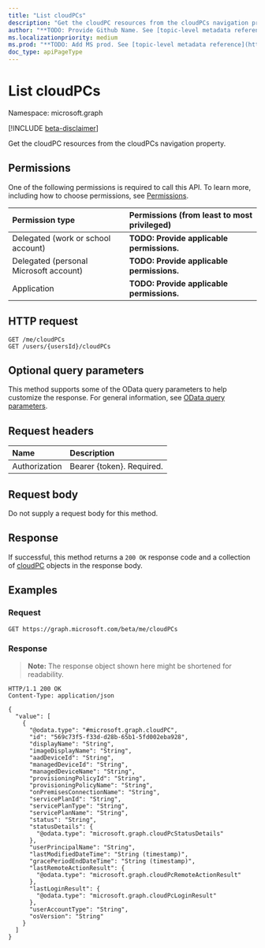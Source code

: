 ```yaml
---
title: "List cloudPCs"
description: "Get the cloudPC resources from the cloudPCs navigation property."
author: "**TODO: Provide Github Name. See [topic-level metadata reference](https://msgo.azurewebsites.net/add/document/guidelines/metadata.html#topic-level-metadata)**"
ms.localizationpriority: medium
ms.prod: "**TODO: Add MS prod. See [topic-level metadata reference](https://msgo.azurewebsites.net/add/document/guidelines/metadata.html#topic-level-metadata)**"
doc_type: apiPageType
---
```


# List cloudPCs
Namespace: microsoft.graph

[!INCLUDE [beta-disclaimer](../../includes/beta-disclaimer.md)]

Get the cloudPC resources from the cloudPCs navigation property.

## Permissions
One of the following permissions is required to call this API. To learn more, including how to choose permissions, see [Permissions](/graph/permissions-reference).

|Permission type|Permissions (from least to most privileged)|
|:---|:---|
|Delegated (work or school account)|**TODO: Provide applicable permissions.**|
|Delegated (personal Microsoft account)|**TODO: Provide applicable permissions.**|
|Application|**TODO: Provide applicable permissions.**|

## HTTP request

<!-- {
  "blockType": "ignored"
}
-->
``` http
GET /me/cloudPCs
GET /users/{usersId}/cloudPCs
```

## Optional query parameters
This method supports some of the OData query parameters to help customize the response. For general information, see [OData query parameters](/graph/query-parameters).

## Request headers
|Name|Description|
|:---|:---|
|Authorization|Bearer {token}. Required.|

## Request body
Do not supply a request body for this method.

## Response

If successful, this method returns a `200 OK` response code and a collection of [cloudPC](../resources/cloudpc.md) objects in the response body.

## Examples

### Request
<!-- {
  "blockType": "request",
  "name": "list_cloudpc"
}
-->
``` http
GET https://graph.microsoft.com/beta/me/cloudPCs
```


### Response
>**Note:** The response object shown here might be shortened for readability.
<!-- {
  "blockType": "response",
  "truncated": true,
  "@odata.type": "Collection(microsoft.graph.cloudPC)"
}
-->
``` http
HTTP/1.1 200 OK
Content-Type: application/json

{
  "value": [
    {
      "@odata.type": "#microsoft.graph.cloudPC",
      "id": "569c73f5-f33d-d28b-65b1-5fd002eba928",
      "displayName": "String",
      "imageDisplayName": "String",
      "aadDeviceId": "String",
      "managedDeviceId": "String",
      "managedDeviceName": "String",
      "provisioningPolicyId": "String",
      "provisioningPolicyName": "String",
      "onPremisesConnectionName": "String",
      "servicePlanId": "String",
      "servicePlanType": "String",
      "servicePlanName": "String",
      "status": "String",
      "statusDetails": {
        "@odata.type": "microsoft.graph.cloudPcStatusDetails"
      },
      "userPrincipalName": "String",
      "lastModifiedDateTime": "String (timestamp)",
      "gracePeriodEndDateTime": "String (timestamp)",
      "lastRemoteActionResult": {
        "@odata.type": "microsoft.graph.cloudPcRemoteActionResult"
      },
      "lastLoginResult": {
        "@odata.type": "microsoft.graph.cloudPcLoginResult"
      },
      "userAccountType": "String",
      "osVersion": "String"
    }
  ]
}
```

